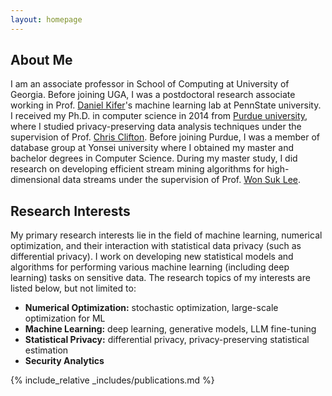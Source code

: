 ```yaml
---
layout: homepage
---
```


## About Me
I am an associate professor in School of Computing at University of Georgia. Before joining UGA, I was a postdoctoral research associate working in Prof. [Daniel Kifer](https://www.cse.psu.edu/~duk17)'s machine learning lab at PennState university. I received my Ph.D. in computer science in 2014 from [Purdue university](https://www.cs.purdue.edu), where I studied privacy-preserving data analysis techniques under the supervision of Prof. [Chris Clifton](https://www.cs.purdue.edu/homes/clifton). Before joining Purdue, I was a member of database group at Yonsei university where I obtained my master and bachelor degrees in Computer Science. During my master study, I did research on developing efficient stream mining algorithms for high-dimensional data streams under the supervision of Prof. [Won Suk Lee](https://database.yonsei.ac.kr). 

## Research Interests

My primary research interests lie in the field of machine learning, numerical optimization, and their interaction with statistical data privacy (such as differential privacy). I work on developing new statistical models and algorithms for performing various machine learning (including deep learning) tasks on sensitive data. The research topics of my interests are listed below, but not limited to: 

- **Numerical Optimization:** stochastic optimization, large-scale optimization for ML
- **Machine Learning:** deep learning, generative models, LLM fine-tuning
- **Statistical Privacy:** differential privacy, privacy-preserving statistical estimation
- **Security Analytics**

{% include_relative _includes/publications.md %}
